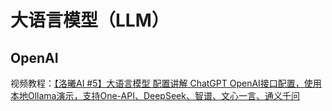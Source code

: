 # 大语言模型（LLM）

## OpenAI

视频教程：[【洛曦AI #5】大语言模型 配置讲解 ChatGPT OpenAI接口配置，使用本地Ollama演示，支持One-API、DeepSeek、智谱、文心一言、通义千问](https://www.bilibili.com/video/BV1BbrDYnEmW)  
